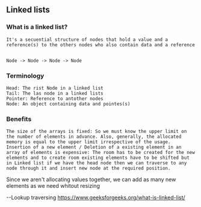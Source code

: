 ## Linked lists

### What is a linked list?

    It's a secuential structure of nodes that hold a value and a reference(s) to the others nodes who also contain data and a reference


    Node -> Node -> Node -> Node

### Terminology

    Head: The rist Node in a linked list
    Tail: The las node in a linked lists
    Pointer: Reference to antother nodes
    Node: An object containing data and pointes(s)


### Benefits

    The size of the arrays is fixed: So we must know the upper limit on the number of elements in advance. Also, generally, the allocated memory is equal to the upper limit irrespective of the usage. 
    Insertion of a new element / Deletion of a existing element in an array of elements is expensive: The room has to be created for the new elements and to create room existing elements have to be shifted but in Linked list if we have the head node then we can traverse to any node through it and insert new node at the required position.

Since we aren't allocating values together, we can add as many new elements as we need whitout resizing

--Lookup traversing
https://www.geeksforgeeks.org/what-is-linked-list/
